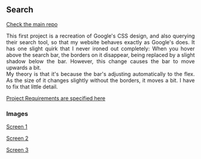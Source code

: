 ## Search

[Check the main repo](https://github.com/JorgeEncinas/CS50-Web-Compiled)

<p align="justify">This first project is a recreation of Google's CSS design, and also querying their search tool, so that my website behaves
exactly as Google's does.
It has one slight quirk that I never ironed out completely: When you hover above the search bar, the borders on it disappear, being replaced by a slight shadow below
the bar. However, this change causes the bar to move upwards a bit. <br>
My theory is that it's because the bar's adjusting automatically to the flex.
As the size of it changes slightly without the borders, it moves a bit. I have to fix that little detail.
</p>

[Project Requirements are specified here](https://cs50.harvard.edu/web/2020/projects/0/search/)

### Images

[Screen 1](screenshots/screen1.png)

[Screen 2](screenshots/screen2.png)

[Screen 3](screenshots/screen3.png)

